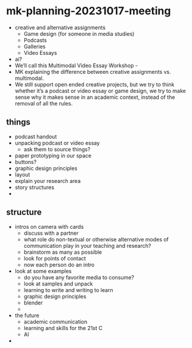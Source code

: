 # mk-planning-20231017-meeting

- creative and alternative assignments
    - Game design (for someone in media studies)
    - Podcasts 
    - Galleries 
    - Video Essays
- ai?
- We’ll call this Multimodal Video Essay Workshop - 
- MK explaining the difference between creative assignments vs. multimodal. 
- We still support open ended creative projects, but we try to think whether it’s a podcast or video essay or game design, we try to make sense why it makes sense in an academic context, instead of the removal of all the rules.


## things

- podcast handout
- unpacking podcast or video essay
    - ask them to source things?
- paper prototyping in our space
- buttons?
- graphic design principles
- layout
- explain your research area
- story structures
- 

## structure

- intros on camera with cards
    - discuss with a partner
    - what role do non-textual or otherwise alternative modes of communication play in your teaching and research?
    - brainstorm as many as possible
    - look for points of contact
    - now each person do an intro
- look at some examples
    - do you have any favorite media to consume?
    - look at samples and unpack
    - learning to write and writing to learn
    - graphic design principles
    - blender
    - 
- the future
    - academic communication
    - learning and skills for the 21st C
    - AI
- 
